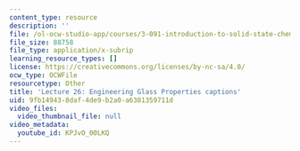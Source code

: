 ```yaml
---
content_type: resource
description: ''
file: /ol-ocw-studio-app/courses/3-091-introduction-to-solid-state-chemistry-fall-2018/KPJvO_00LKQ_captions.webvtt
file_size: 88758
file_type: application/x-subrip
learning_resource_types: []
license: https://creativecommons.org/licenses/by-nc-sa/4.0/
ocw_type: OCWFile
resourcetype: Other
title: 'Lecture 26: Engineering Glass Properties captions'
uid: 9fb14943-8daf-4de9-b2a0-a6381359711d
video_files:
  video_thumbnail_file: null
video_metadata:
  youtube_id: KPJvO_00LKQ
---
```

